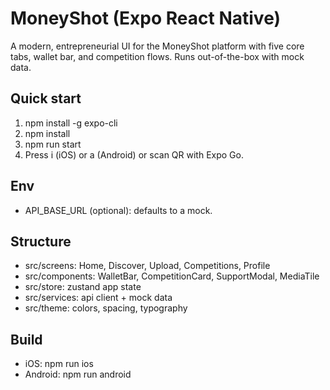 # MoneyShot (Expo React Native)

A modern, entrepreneurial UI for the MoneyShot platform with five core tabs, wallet bar, and competition flows. Runs out-of-the-box with mock data.

## Quick start
1. npm install -g expo-cli
2. npm install
3. npm run start
4. Press i (iOS) or a (Android) or scan QR with Expo Go.

## Env
- API_BASE_URL (optional): defaults to a mock.

## Structure
- src/screens: Home, Discover, Upload, Competitions, Profile
- src/components: WalletBar, CompetitionCard, SupportModal, MediaTile
- src/store: zustand app state
- src/services: api client + mock data
- src/theme: colors, spacing, typography

## Build
- iOS: npm run ios
- Android: npm run android
